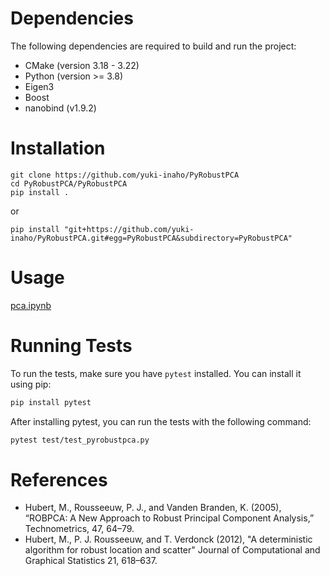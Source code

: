 # Dependencies

The following dependencies are required to build and run the project:

- CMake (version 3.18 - 3.22)
- Python (version >= 3.8)
- Eigen3
- Boost
- nanobind (v1.9.2)


# Installation

```
git clone https://github.com/yuki-inaho/PyRobustPCA
cd PyRobustPCA/PyRobustPCA
pip install .
```

or

```
pip install "git+https://github.com/yuki-inaho/PyRobustPCA.git#egg=PyRobustPCA&subdirectory=PyRobustPCA"
```

# Usage

[pca.ipynb](https://github.com/yuki-inaho/PyRobustPCA/blob/main/example/pca.ipynb)

# Running Tests

To run the tests, make sure you have `pytest` installed. You can install it using pip:

```bash
pip install pytest
```

After installing pytest, you can run the tests with the following command:

```bash
pytest test/test_pyrobustpca.py
```

# References

- Hubert, M., Rousseeuw, P. J., and Vanden Branden, K. (2005), “ROBPCA: A New Approach to
  Robust Principal Component Analysis,” Technometrics, 47, 64–79.
- Hubert, M., P. J. Rousseeuw, and T. Verdonck (2012), "A deterministic
  algorithm for robust location and scatter" Journal of Computational and
  Graphical Statistics 21, 618–637.

